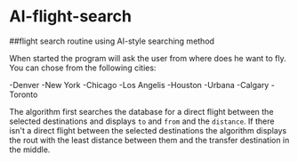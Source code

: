 # AI-flight-search
##flight search routine using AI-style searching method

When started the program will ask the user from where does he want to fly. 
You can chose from the following cities:

-Denver
-New York
-Chicago
-Los Angelis
-Houston
-Urbana
-Calgary
-Toronto

The algorithm first searches the database for a direct flight between the selected destinations and displays `to` and `from` and the `distance`.
If there isn't a direct flight between the selected destinations the algorithm displays the rout with the least distance between them and the transfer destination in the middle.
